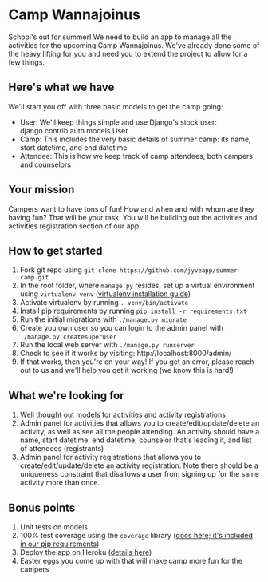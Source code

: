 # Camp Wannajoinus
School's out for summer! We need to build an app to manage all the activities
for the upcoming Camp Wannajoinus. We've already done some of the heavy lifting
for you and need you to extend the project to allow for a few things.

## Here's what we have

We'll start you off with three basic models to get the camp going:

- User: We'll keep things simple and use Django's stock user: django.contrib.auth.models.User
- Camp: This includes the very basic details of summer camp: its name, start datetime, and end datetime
- Attendee: This is how we keep track of camp attendees, both campers and counselors

## Your mission

Campers want to have tons of fun! How and when and with whom are they having fun? That will be your task. You will be building out the activities and activities registration section of our app. 

## How to get started

1. Fork git repo using `git clone https://github.com/jyveapp/summer-camp.git`
1. In the root folder, where `manage.py` resides, set up a virtual environment using `virtualenv venv` ([virtualenv installation guide](http://docs.python-guide.org/en/latest/dev/virtualenvs/))
1. Activate virtualenv by running `. venv/bin/activate`
1. Install pip requirements by running `pip install -r requirements.txt`
1. Run the initial migrations with `./manage.py migrate`
1. Create you own user so you can login to the admin panel with `./manage.py createsuperuser`
1. Run the local web server with `./manage.py runserver`
1. Check to see if it works by visiting: http://localhost:8000/admin/
1. If that works, then you're on your way! If you get an error, please reach out to us and we'll help you get it working (we know this is hard!)

## What we're looking for

1. Well thought out models for activities and activity registrations
1. Admin panel for activities that allows you to create/edit/update/delete an activity, as well as see all the people attending. An activity should have a name, start datetime, end datetime, counselor that's leading it, and list of attendees (registrants)
1. Admin panel for activity registrations that allows you to create/edit/update/delete an activity registration. Note there should be a uniqueness constraint that disallows a user from signing up for the same activity more than once. 

## Bonus points

1. Unit tests on models
1. 100% test coverage using the `coverage` library ([docs here; it's included in our pip requirements](https://coverage.readthedocs.io/en/coverage-4.4.1/))
1. Deploy the app on Heroku ([details here](https://devcenter.heroku.com/articles/deploying-python))
1. Easter eggs you come up with that will make camp more fun for the campers
